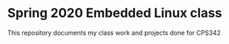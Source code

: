 # Spring 2020 Embedded Linux class

This repository documents my class work and projects done for CPS342 
